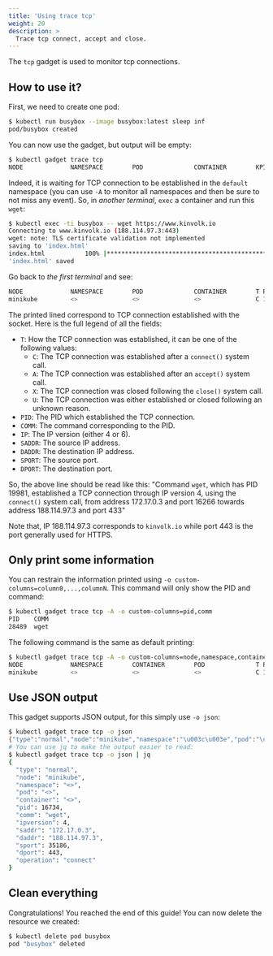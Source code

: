 ```yaml
---
title: 'Using trace tcp'
weight: 20
description: >
  Trace tcp connect, accept and close.
---
```


The `tcp` gadget is used to monitor tcp connections.

## How to use it?

First, we need to create one pod:

```bash
$ kubectl run busybox --image busybox:latest sleep inf
pod/busybox created
```

You can now use the gadget, but output will be empty:

```bash
$ kubectl gadget trace tcp
NODE             NAMESPACE        POD              CONTAINER        KPID   KCOMM            PAGES  TPID             TCOMM
```

Indeed, it is waiting for TCP connection to be established in the `default` namespace (you can use `-A` to monitor all namespaces and then be sure to not miss any event).
So, in *another terminal*, `exec` a container and run this `wget`:

```bash
$ kubectl exec -ti busybox -- wget https://www.kinvolk.io
Connecting to www.kinvolk.io (188.114.97.3:443)
wget: note: TLS certificate validation not implemented
saving to 'index.html'
index.html           100% |*************************************************************************************************| 42627  0:00:00 ETA
'index.html' saved
```

Go back to *the first terminal* and see:

```bash
NODE             NAMESPACE        POD              CONTAINER        T PID    COMM             IP  SADDR            DADDR            SPORT   DPORT
minikube         <>               <>               <>               C 16266  wget             4   172.17.0.3       188.114.97.3     34878   443
```

The printed lined correspond to TCP connection established with the socket.
Here is the full legend of all the fields:

* `T`: How the TCP connection was established, it can be one of the following values:
	* `C`: The TCP connection was established after a `connect()` system call.
	* `A`: The TCP connection was established after an `accept()` system call.
	* `X`: The TCP connection was closed following the `close()` system call.
	* `U`: The TCP connection was either established or closed following an unknown reason.
* `PID`: The PID which established the TCP connection.
* `COMM`: The command corresponding to the PID.
* `IP`: The IP version (either 4 or 6).
* `SADDR`: The source IP address.
* `DADDR`: The destination IP address.
* `SPORT`: The source port.
* `DPORT`: The destination port.

So, the above line should be read like this: "Command `wget`, which has PID 19981, established a TCP connection through IP version 4, using the `connect()` system call, from address 172.17.0.3 and port 16266 towards address 188.114.97.3 and port 433"

Note that, IP 188.114.97.3 corresponds to `kinvolk.io` while port 443 is the port generally used for HTTPS.

## Only print some information

You can restrain the information printed using `-o custom-columns=column0,...,columnN`.
This command will only show the PID and command:

```bash
$ kubectl gadget trace tcp -A -o custom-columns=pid,comm
PID    COMM
28489  wget
```

The following command is the same as default printing:

```bash
$ kubectl gadget trace tcp -A -o custom-columns=node,namespace,container,pod,t,pid,comm,ip,saddr,daddr,sport,dport
NODE             NAMESPACE        CONTAINER        POD              T PID    COMM             IP  SADDR            DADDR            SPORT   DPORT
minikube         <>               <>               <>               C 16266  wget             4   172.17.0.3       188.114.97.3     34878   443
```

## Use JSON output

This gadget supports JSON output, for this simply use `-o json`:

```bash
$ kubectl gadget trace tcp -o json
{"type":"normal","node":"minikube","namespace":"\u003c\u003e","pod":"\u003c\u003e","container":"\u003c\u003e","pid":16734,"comm":"wget","ipversion":4,"saddr":"172.17.0.3","daddr":"188.114.97.3","sport":35186,"dport":443,"operation":"connect"}
# You can use jq to make the output easier to read:
$ kubectl gadget trace tcp -o json | jq
{
  "type": "normal",
  "node": "minikube",
  "namespace": "<>",
  "pod": "<>",
  "container": "<>",
  "pid": 16734,
  "comm": "wget",
  "ipversion": 4,
  "saddr": "172.17.0.3",
  "daddr": "188.114.97.3",
  "sport": 35186,
  "dport": 443,
  "operation": "connect"
}
```

## Clean everything

Congratulations! You reached the end of this guide!
You can now delete the resource we created:

```bash
$ kubectl delete pod busybox
pod "busybox" deleted
```
